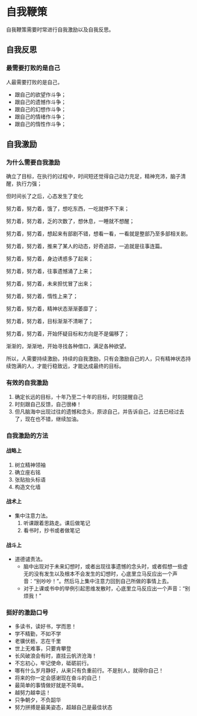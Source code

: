 # 自我鞭策
自我鞭策需要时常进行自我激励以及自我反思。

## 自我反思

### 最需要打败的是自己
人最需要打败的是自己，
+ 跟自己的欲望作斗争；
+ 跟自己的遗憾作斗争；
+ 跟自己的幻想作斗争；
+ 跟自己的情绪作斗争；
+ 跟自己的惰性作斗争；

## 自我激励

### 为什么需要自我激励
确立了目标，在执行的过程中，时间短还觉得自己动力充足，精神充沛，脑子清醒，执行力强；

但时间长了之后，心态发生了变化

努力着，努力着，饿了，想吃东西，一吃就停不下来；

努力着，努力着，乏的次数了，想休息，一睡就不想醒；

努力着，努力着，想起来有部剧不错，想看一看，一看就是整部乃至多部相关剧。

努力着，努力着，推来了某人的动态，好奇追踪，一追就是往事连篇。

努力着，努力着，身边诱惑多了起来；

努力着，努力着，往事遗憾涌了上来；

努力着，努力着，未来担忧冒了出来；

努力着，努力着，惰性上来了；

努力着，努力着，精神状态渐渐萎靡了；

努力着，努力着，目标渐渐不清晰了；

努力着，努力着，开始怀疑目标和方向是不是偏移了；

渐渐的，渐渐地，开始寻找各种借口，满足各种欲望。

所以，人需要持续激励，持续的自我激励，只有会激励自己的人，只有精神状态持续饱满的人，才能行稳致远，才能达成最终的目标。

### 有效的自我激励
1. 确定长远的目标，十年乃至二十年的目标，时刻提醒自己
2. 时刻跟自己反馈，自己很棒！
3. 但凡脑海中出现过往的遗憾和念头，原谅自己，并告诉自己，过去已经过去了，现在也不错，继续加油。

### 自我激励的方法

#### 战略上
1. 树立精神领袖
2. 确立座右铭
3. 张贴抬头标语
4. 构造文化墙

#### 战术上
+ 集中注意力法。
   1. 听课跟着思路走。课后做笔记
   2. 看书时，抄书或者做笔记

#### 战斗上
+ 道德谴责法。
  + 脑中出现对于未来幻想时，或者出现往事遗憾的念头时，或者假想一些虚无的没有发生以及根本不会发生的幻想时，心底里立马反应出一个声音：“别吵吵！”。然后马上集中注意力回到自己所做的事情上去。
  + 对于上课或书中的举例引起思维发散时，心底里立马反应出一个声音：“别烦我！”

### 挺好的激励口号
+ 多读书，读好书，学而思！
+ 学不精勤，不如不学
+ 老骥伏枥，志在千里
+ 世上无难事，只要肯攀登
+ 长风破浪会有时，直挂云帆济沧海！
+ 不忘初心，牢记使命，砥砺前行。
+ 哪有什么岁月静好，从来只有负重前行。不是别人，就得你自己！
+ 将来的你一定会感谢现在奋斗的自己！
+ 最简单的事情做好就是不简单。
+ 越努力越幸运！
+ 只争朝夕，不负韶华
+ 努力拼搏是最美姿态，超越自己是最佳状态
